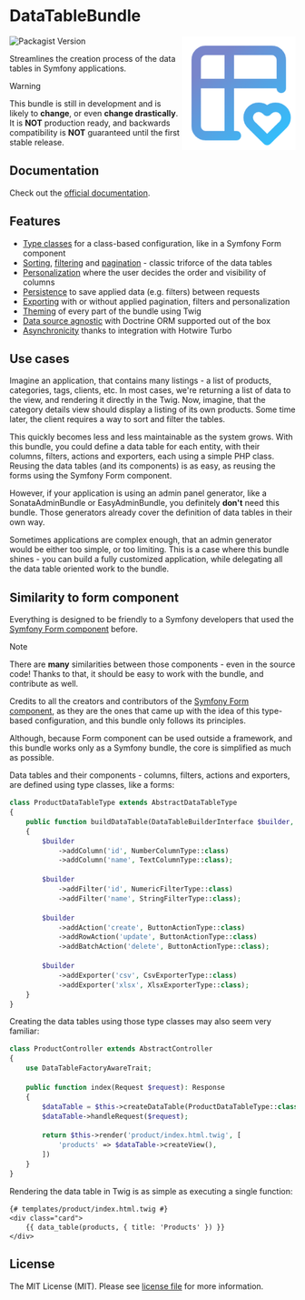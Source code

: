 # DataTableBundle

<img align="right" width="200px" src="./docs/src/public/logo.png"/>

![Packagist Version](https://img.shields.io/packagist/v/kreyu/data-table-bundle?label=version&color=%237986CB&link=https%3A%2F%2Fpackagist.org%2Fpackages%2Fkreyu%2Fdata-table-bundle)

Streamlines the creation process of the data tables in Symfony applications.

> [!WARNING]
> This bundle is still in development and is likely to **change**, or even **change drastically**.
> It is **NOT** production ready, and backwards compatibility is **NOT** guaranteed until the first stable release. 

## Documentation

Check out the [official documentation](https://data-table-bundle.swroblewski.pl).

## Features

- [Type classes](https://data-table-bundle.swroblewski.pl/docs/introduction#similarity-to-form-component) for a class-based configuration, like in a Symfony Form component
- [Sorting](https://data-table-bundle.swroblewski.pl/docs/features/sorting), [filtering](https://data-table-bundle.swroblewski.pl/docs/features/filtering) and [pagination](https://data-table-bundle.swroblewski.pl/docs/features/pagination) - classic triforce of the data tables
- [Personalization](https://data-table-bundle.swroblewski.pl/docs/features/features/personalization) where the user decides the order and visibility of columns
- [Persistence](https://data-table-bundle.swroblewski.pl/docs/features/persistence) to save applied data (e.g. filters) between requests
- [Exporting](https://data-table-bundle.swroblewski.pl/docs/features/exporting) with or without applied pagination, filters and personalization
- [Theming](https://data-table-bundle.swroblewski.pl/docs/features/theming) of every part of the bundle using Twig
- [Data source agnostic](https://data-table-bundle.swroblewski.pl/docs/features/extensibility) with Doctrine ORM supported out of the box
- [Asynchronicity](https://data-table-bundle.swroblewski.pl/docs/features/asynchronicity) thanks to integration with Hotwire Turbo

## Use cases

Imagine an application, that contains many listings - a list of products, categories, tags, clients, etc.
In most cases, we're returning a list of data to the view, and rendering it directly in the Twig.
Now, imagine, that the category details view should display a listing of its own products.
Some time later, the client requires a way to sort and filter the tables.

This quickly becomes less and less maintainable as the system grows.
With this bundle, you could define a data table for each entity, with their columns, filters, actions and exporters, each using a simple PHP class.
Reusing the data tables (and its components) is as easy, as reusing the forms using the Symfony Form component.

However, if your application is using an admin panel generator, like a SonataAdminBundle or EasyAdminBundle, you definitely **don't** need this bundle.
Those generators already cover the definition of data tables in their own way.

Sometimes applications are complex enough, that an admin generator would be either too simple, or too limiting.
This is a case where this bundle shines - you can build a fully customized application, while delegating all the data table oriented work to the bundle.

## Similarity to form component

Everything is designed to be friendly to a Symfony developers that used the [Symfony Form component](https://github.com/symfony/form/) before.

> [!NOTE]
> There are **many** similarities between those components - even in the source code!
> Thanks to that, it should be easy to work with the bundle, and contribute as well.
>
> Credits to all the creators and contributors of the [Symfony Form component](https://github.com/symfony/form/),
> as they are the ones that came up with the idea of this type-based configuration, and this bundle only follows its principles.
>
> Although, because Form component can be used outside a framework, and this bundle works only as a Symfony bundle,
> the core is simplified as much as possible.

Data tables and their components - columns, filters, actions and exporters, are defined using type classes, like a forms:

```php
class ProductDataTableType extends AbstractDataTableType
{
    public function buildDataTable(DataTableBuilderInterface $builder, array $options): void
    {
        $builder
            ->addColumn('id', NumberColumnType::class)
            ->addColumn('name', TextColumnType::class);
        
        $builder
            ->addFilter('id', NumericFilterType::class)
            ->addFilter('name', StringFilterType::class);
        
        $builder    
            ->addAction('create', ButtonActionType::class)
            ->addRowAction('update', ButtonActionType::class)
            ->addBatchAction('delete', ButtonActionType::class);
        
        $builder
            ->addExporter('csv', CsvExporterType::class)
            ->addExporter('xlsx', XlsxExporterType::class);
    }
}
```

Creating the data tables using those type classes may also seem very familiar:

```php
class ProductController extends AbstractController
{
    use DataTableFactoryAwareTrait;
    
    public function index(Request $request): Response
    {
        $dataTable = $this->createDataTable(ProductDataTableType::class, $query);
        $dataTable->handleRequest($request);
        
        return $this->render('product/index.html.twig', [
            'products' => $dataTable->createView(),
        ])
    }
}
```

Rendering the data table in Twig is as simple as executing a single function:

```twig
{# templates/product/index.html.twig #}
<div class="card">
    {{ data_table(products, { title: 'Products' }) }}
</div>
```

## License

The MIT License (MIT). Please see [license file](LICENSE) for more information.
